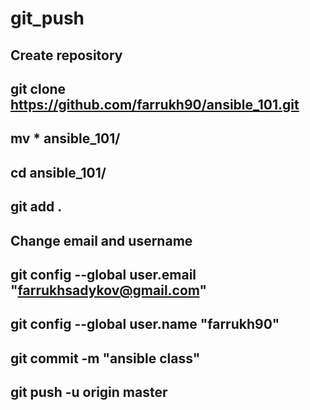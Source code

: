 # git_push

##  Create repository  



## git clone https://github.com/farrukh90/ansible_101.git 

## mv * ansible_101/ 

##  cd ansible_101/ 

## git add . 

## Change email and username 
## git config --global user.email  "farrukhsadykov@gmail.com"  

## git config --global user.name "farrukh90" 

## git commit -m "ansible class" 

## git push -u origin master
